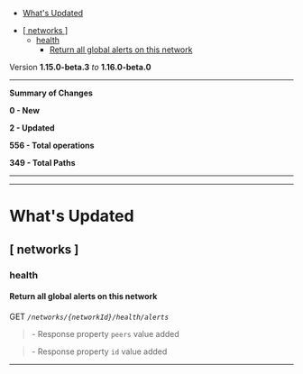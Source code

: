  - [What's Updated](#whats-updated)
  * [\[ networks \]](#-networks-)
    + [health](#health)
      - [Return all global alerts on this network](#return-all-global-alerts-on-this-network)
 
Version **1.15.0-beta.3** _to_ **1.16.0-beta.0**

* * *

**Summary of Changes**

**0 - New**

**2 - Updated**

**556 - Total operations**

**349 - Total Paths**

* * *

* * *

What's Updated
==============

\[ networks \]
--------------

### health

#### Return all global alerts on this network

GET _`/networks/{networkId}/health/alerts`_

> \- Response property `peers` value added

> \- Response property `id` value added

* * *